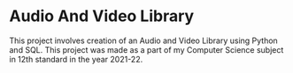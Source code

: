 # Audio And Video Library

This project involves creation of an Audio and Video Library using Python and SQL.
This project was made as a part of my Computer Science subject in 12th standard in the year 2021-22.
